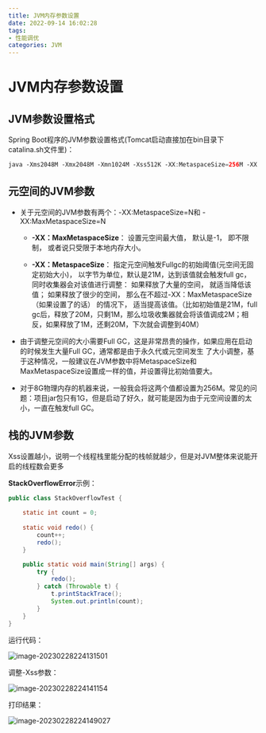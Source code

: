 ```yaml
---
title: JVM内存参数设置
date: 2022-09-14 16:02:28
tags:
- 性能调优
categories: JVM
---
```


# **JVM内存参数设置**



## JVM参数设置格式

Spring Boot程序的JVM参数设置格式(Tomcat启动直接加在bin目录下catalina.sh文件里)：

```java
java ‐Xms2048M ‐Xmx2048M ‐Xmn1024M ‐Xss512K ‐XX:MetaspaceSize=256M ‐XX:MaxMetaspaceSize=256M ‐jar microservice‐eureka‐server.jar 
```

## 元空间的JVM参数

- 关于元空间的JVM参数有两个：-XX:MetaspaceSize=N和 -XX:MaxMetaspaceSize=N

  - **-XX：MaxMetaspaceSize**： 设置元空间最大值， 默认是-1， 即不限制， 或者说只受限于本地内存大小。 

  - **-XX：MetaspaceSize**： 指定元空间触发Fullgc的初始阈值(元空间无固定初始大小)， 以字节为单位，默认是21M，达到该值就会触发full gc， 同时收集器会对该值进行调整： 如果释放了大量的空间， 就适当降低该值； 如果释放了很少的空间， 那么在不超过-XX：MaxMetaspaceSize（如果设置了的话） 的情况下， 适当提高该值。（比如初始值是21M，full gc后，释放了20M，只剩1M，那么垃圾收集器就会将该值调成2M；相反，如果释放了1M，还剩20M，下次就会调整到40M）

- 由于调整元空间的大小需要Full GC，这是非常昂贵的操作，如果应用在启动的时候发生大量Full GC，通常都是由于永久代或元空间发生 了大小调整，基于这种情况，一般建议在JVM参数中将MetaspaceSize和MaxMetaspaceSize设置成一样的值，并设置得比初始值要大。

- 对于8G物理内存的机器来说，一般我会将这两个值都设置为256M。常见的问题：项目jar包只有1G，但是启动了好久，就可能是因为由于元空间设置的太小，一直在触发full GC。

## 栈的JVM参数

Xss设置越小，说明一个线程栈里能分配的栈帧就越少，但是对JVM整体来说能开启的线程数会更多 

**StackOverflowError**示例：

```java
public class StackOverflowTest {
    
    static int count = 0;
    
    static void redo() {
        count++;
        redo();
    }

    public static void main(String[] args) {
        try {
            redo();
        } catch (Throwable t) {
            t.printStackTrace();
            System.out.println(count);
        }
    }
}
```

运行代码：

![image-20230228224131501](https://panyuro.oss-cn-beijing.aliyuncs.com/image-20230228224131501.png)

调整-Xss参数：

![image-20230228224141154](https://panyuro.oss-cn-beijing.aliyuncs.com/image-20230228224141154.png)

打印结果：

![image-20230228224149027](https://panyuro.oss-cn-beijing.aliyuncs.com/image-20230228224149027.png)
